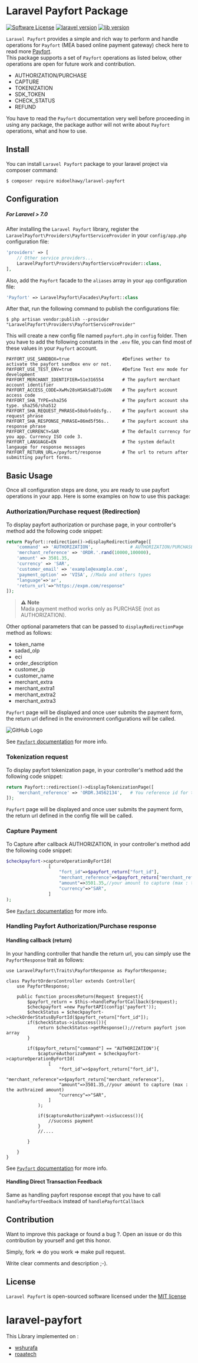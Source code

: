 Laravel Payfort Package
=======================
[![Software License](https://img.shields.io/badge/license-MIT-brightgreen.svg?style=flat-square)](LICENSE.md) [![laravel version](https://img.shields.io/static/v1?label=laravel&message=7.0&color=red&style=flat-square)](https://laravel.com/docs/7.x/releases)  [![lib version](https://img.shields.io/static/v1?label=payfort&message=2.0.0&color=orange&style=flat-square)](https://laravel.com/docs/7.x/releases)


`Laravel Payfort` provides a simple and rich way to perform and handle operations for 
`Payfort` (MEA based online payment gateway) check here to read more [Payfort](http://www.payfort.com/).  
This package supports a set of `Payfort` operations as listed below, other operations are open for future work and 
contribution. 
* AUTHORIZATION/PURCHASE
* CAPTURE
* TOKENIZATION
* SDK_TOKEN
* CHECK_STATUS
* REFUND


You have to read the `Payfort` documentation very well before proceeding in using any package, the package author 
will not write about `Payfort` operations, what and how to use.
 
## Install

You can install `Laravel Payfort` package to your laravel project via composer command:
```
$ composer require midoelhawy/laravel-payfort
```

## Configuration

#####  For Laravel > 7.0 

After installing the `Laravel Payfort` library, register the `LaravelPayfort\Providers\PayfortServiceProvider` 
in your `config/app.php` configuration file:

```php
'providers' => [
    // Other service providers...
    LaravelPayfort\Providers\PayfortServiceProvider::class,
],
```

Also, add the `Payfort` facade to the `aliases` array in your `app` configuration file:
```php
'Payfort' => LaravelPayfort\Facades\Payfort::class
```

After that, run the following command to publish the configurations file:
```
$ php artisan vendor:publish --provider "LaravelPayfort\Providers\PayfortServiceProvider"
```
 This will create a new config file named `payfort.php` in `config` folder. Then you have to add the following 
 constants in the `.env` file, you can find most of these values in your `Payfort` account. 
 ```
PAYFORT_USE_SANDBOX=true                    #Defines wether to activate the payfort sandbox env or not.
PAYFORT_USE_TEST_ENV=true                   #Define Test env mode for development
PAYFORT_MERCHANT_IDENTIFIER=51e316554       # The payfort merchant account identifier
PAYFORT_ACCESS_CODE=XwMv28sHSAkSaB71uGON    # The payfort account access code
PAYFORT_SHA_TYPE=sha256                     # The payfort account sha type. sha256/sha512
PAYFORT_SHA_REQUEST_PHRASE=58obfoddsfg..    # The payfort account sha request phrase
PAYFORT_SHA_RESPONSE_PHRASE=86md5f56s..     # The payfort account sha response phrase
PAYFORT_CURRENCY=SAR                        # The default currency for you app. Currency ISO code 3.
PAYFORT_LANGUAGE=EN                         # The system default langauge for response messages
PAYFORT_RETURN_URL=/payfort/response        # The url to return after submitting payfort forms.

 ```
 
## Basic Usage

Once all configuration steps are done, you are ready to use payfort operations in your app. Here is some examples on 
how to use this package:
 
 
### Authorization/Purchase request (Redirection)

To display payfort authorization or purchase page, in your controller's method add the following code snippet:
```php
return Payfort::redirection()->displayRedirectionPage([
    'command' => 'AUTHORIZATION',              # AUTHORIZATION/PURCHASE according to your operation.
    'merchant_reference' => 'ORDR.'.rand(10000,100000),   
    'amount' => 3501.35,                           
    'currency' => 'SAR',                      
    'customer_email' => 'example@example.com',  
    'payment_option' => 'VISA', //Mada and others types 
    "language"=>'ar',
    'return_url'=>"https://expm.com/response"
]);
```

> **⚠ Note**  
> Mada payment method works only as PURCHASE (not as AUTHORIZATION).

Other optional parameters that can be passed to `displayRedirectionPage` method as follows:
* token_name
* sadad_olp
* eci
* order_description
* customer_ip
* customer_name
* merchant_extra
* merchant_extra1
* merchant_extra2
* merchant_extra3

`Payfort` page will be displayed and once user submits the payment form, the return url defined in the environment 
configurations will be called.

![GitHub Logo](https://i.stack.imgur.com/S8NZW.png)





See [`Payfort` documentation](https://docs.payfort.com/docs/redirection/build/index.html#authorization-purchase-request) for more info.

### Tokenization request

To display payfort tokenization page, in your controller's method add the following code snippet:
```php
return Payfort::redirection()->displayTokenizationPage([
    'merchant_reference' => 'ORDR.34562134',   # You reference id for this operation (Order id for example).
]); 
```

`Payfort` page will be displayed and once user submits the payment form, the return url defined in the config file 
will be called.


### Capture Payment

To Capture after callback AUTHORIZATION, in your controller's method add the following code snippet:
```php
$checkpayfort->captureOperationByFortId(
                [
                    "fort_id"=>$payfort_return["fort_id"],
                    "merchant_reference"=>$payfort_return["merchant_reference"],
                    "amount"=>3501.35,//your amount to capture (max : the authraized amount)
                    "currency"=>"SAR",
                ]
);
```
See [`Payfort` documentation](https://docs.payfort.com/docs/other-payfort-services/build/index.html#fort-tokenization-service) for more info.

### Handling Payfort Authorization/Purchase response

#### Handling callback (return)

In your handling controller that handle the return url, you can simply use the `PayfortResponse` trait as follows:
```
use LaravelPayfort\Traits\PayfortResponse as PayfortResponse;

class PayfortOrdersController extends Controller{
    use PayfortResponse;
    
    public function processReturn(Request $request){
        $payfort_return = $this->handlePayfortCallback($request);
        $checkpayfort =new PayfortAPI(config('payfort'));
        $checkStatus = $checkpayfort->checkOrderStatusByFortId($payfort_return["fort_id"]);
        if($checkStatus->isSuccess()){
            return $checkStatus->getResponse();//return payfort json array 
        }
        
        if($payfort_return["command"] == "AUTHORIZATION"){
            $captureAuthorizaPymnt = $checkpayfort->captureOperationByFortId(
                [
                    "fort_id"=>$payfort_return["fort_id"],
                    "merchant_reference"=>$payfort_return["merchant_reference"],
                    "amount"=>3501.35,//your amount to capture (max : the authraized amount)
                    "currency"=>"SAR",
                ]
            );
            
            if($captureAuthorizaPymnt->isSuccess()){
                //success payment
            }
            //....
            
        }
        
    }
}
```

See [`Payfort` documentation](https://docs.payfort.com/docs/redirection/build/index.html#authorization-purchase-response) for more info.


#### Handling Direct Transaction Feedback

Same as handling payfort response except that you have to call `handlePayfortFeedback` instead of `handlePayfortCallback` 
 
## Contribution
 Want to improve this package or found a bug ?. Open an issue or do this contribution by yourself and get this honor.

Simply, fork => do you work => make pull request.

Write clear comments and description ;-).


## License
 
`Laravel Payfort` is open-sourced software licensed under the [MIT license](http://opensource.org/licenses/MIT)
# laravel-payfort

This Library implemented on :
- [wshurafa](https://github.com/wshurafa/laravel-payfort)
- [roaatech](https://github.com/roaatech/payfort-php)

